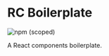 # RC Boilerplate

![npm (scoped)](https://img.shields.io/npm/v/@fishplusorange/rc-boilerplate)

A React components boilerplate.
